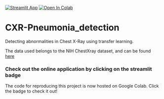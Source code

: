 [![Streamlit App](https://static.streamlit.io/badges/streamlit_badge_black_white.svg)](https://share.streamlit.io/adwaykanhere/cxr-pneumonia_detection/main/deployapp.py)
[![Open In Colab](https://colab.research.google.com/assets/colab-badge.svg)](https://colab.research.google.com/drive/1o1tYdm80PqJNyT3F9aiueqb0bc0SU9ek?usp=sharing)


# CXR-Pneumonia_detection
Detecting abnormalities in Chest X-Ray using transfer learning. 

The data used belongs to the NIH ChestXray dataset, and can be found [here](https://nihcc.app.box.com/v/ChestXray-NIHCC)

### **Check out the online application by clicking on the streamlit badge**

The code for reproducing this project is now hosted on Google Colab. Click the badge to check it out!
